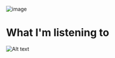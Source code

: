 ![image](https://www.codewars.com/users/lovecour/badges/small)

<h1>What I'm listening to</h1>

![Alt text](https://spotify-recently-played-readme.vercel.app/api?user=31a725uq3igcykirdskblszk3gvq&unique={true|1|on|yes})
